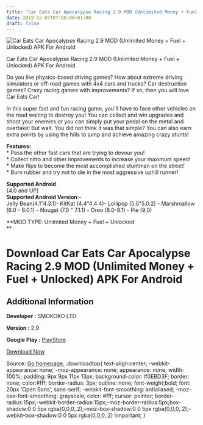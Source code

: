 ```yaml
---
title: 'Car Eats Car Apocalypse Racing 2.9 MOD (Unlimited Money + Fuel + Unlocked) APK For Android'
date: 2019-12-07T07:56:00+01:00
draft: false
---
```


![Car Eats Car Apocalypse Racing 2.9 MOD (Unlimited Money + Fuel + Unlocked) APK For Android](https://i0.wp.com/apkhome.net/wp-content/uploads/2019/12/Car-Eats-Car-Apocalypse-Racing-2.9-MOD-Unlimited-Money-Fuel-Unlocked.png "Car Eats Car Apocalypse Racing 2.9 MOD (Unlimited Money + Fuel + Unlocked) APK For Android")

  

Car Eats Car Apocalypse Racing 2.9 MOD (Unlimited Money + Fuel + Unlocked) APK For Android

Do you like physics-based driving games? How about extreme driving simulators or off-road games with 4x4 cars and trucks? Car destruction games? Crazy racing games with improvements? If so, then you will love Car Eats Car!

In this super fast and fun racing game, you'll have to face other vehicles on the road waiting to destroy you! You can collect and win upgrades and shoot your enemies or you can simply put your pedal on the metal and overtake! But wait. You did not think it was that simple? You can also earn extra points by using the hills to jump and achieve amazing crazy stunts!

**Features:**  
\* Pass the other fast cars that are trying to devour you!  
\* Collect nitro and other improvements to increase your maximum speed!  
\* Make flips to become the most accomplished stuntman on the street!  
\* Burn rubber and try not to die in the most aggressive uphill runner!

**Supported Android**  
{4.0 and UP}  
**Supported Android Version**:-  
Jelly Bean(4.1"4.3.1)- KitKat (4.4"4.4.4)- Lollipop (5.0"5.0.2) - Marshmallow (6.0 - 6.0.1) - Nougat (7.0 " 7.1.1) - Oreo (8.0-8.1) - Pie (9.0)

**MOD TYPE: Unlimited Money + Fuel + Unlocked  
**

Download Car Eats Car Apocalypse Racing 2.9 MOD (Unlimited Money + Fuel + Unlocked) APK For Android
===================================================================================================

Additional Information
----------------------

**Developer :** SMOKOKO LTD

**Version :** 2.9

**Google Play :** [PlayStore](https://play.google.com/store/apps/details?id=com.SpilGames.CarEatsCar&hl=en)

  

[Download Now](https://store4app.co/post/car-eats-car-apocalypse-racing-2-9-mod-unlimited-money-fuel-unlocked-apk-for-android_1575693479)

  
Source: [Go homepage.](https://store4app.co/post/car-eats-car-apocalypse-racing-2-9-mod-unlimited-money-fuel-unlocked-apk-for-android_1575693479) .downloadtop{ text-align:center; -webkit-appearance: none; -moz-appearance: none; appearance: none; width: 100%; padding: 9px 9px 11px 13px; background-color: #0EBD3F; border: none; color:#fff; border-radius: 3px; outline: none; font-weight;bold; font: 20px 'Open Sans', sans-serif; -webkit-font-smoothing: antialiased; -moz-osx-font-smoothing: grayscale; color: #fff; cursor: pointer; border-radius:15px;-webkit-border-radius:15px;-moz-border-radius:5px;box-shadow:0 0 5px rgba(0,0,0,.2);-moz-box-shadow:0 0 5px rgba(0,0,0,.2);-webkit-box-shadow:0 0 5px rgba(0,0,0,.2) !important; }